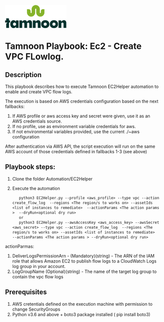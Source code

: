 
<img src="../../images/icons/Tamnoon.png" width="200"/>

# Tamnoon Playbook: Ec2 - Create VPC FLowlog.

## Description
This playbook describes how to execute Tamnoon EC2Helper automation to enable and create VPC flow logs.

The execution is based on AWS credentials configuration based on the next fallbacks:
1. If AWS profile or aws access key and secret were given, use it as an AWS credentials source.
2. If no profile, use as environment variable credentials for aws.
3. If not environmental variables provided, use the current ./~aws configuration

After authentication via AWS API, the script execution will run on the same AWS account of those credentials defined in fallbacks 1-3 (see above)

## Playbook steps:
1. Clone the folder Automation/EC2Helper
2. Execute the automation 
 
          python3 EC2Helper.py --profile <aws_profile> --type vpc --action create_flow_log  --regions <The region/s to works on> --assetIds <list of instances to remediate>  --actionParams <The action params >  --dryRun<optional dry run>
          or 
          python3 EC2Helper.py --awsAccessKey <aws_access_key> --awsSecret <aws_secret> --type vpc --action create_flow_log  --regions <The region/s to works on> --assetIds <list of instances to remediate>  --actionParams <The action params > --dryRun<optional dry run>


actionParmas:
1. DeliverLogsPermissionArn - (Mandatory)(string) - The ARN of the IAM role that allows Amazon EC2 to publish flow logs to a CloudWatch Logs log group in your account.
2. LogGroupName (Optional)(string) - The name of the target log group to contain the vpc flow logs



## Prerequisites 
1. AWS cretentials defined on the execution machine with permission to change SecurityGroups
2. Python v3.6  and above + boto3 package installed ( pip install boto3)


